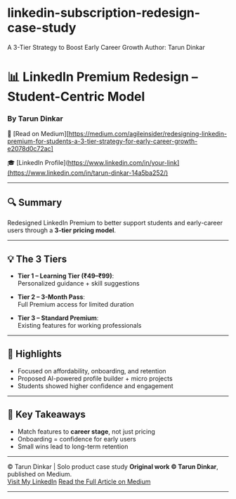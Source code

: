 # linkedin-subscription-redesign-case-study
A 3-Tier Strategy to Boost Early Career Growth   Author: Tarun Dinkar

# 📊 LinkedIn Premium Redesign – Student-Centric Model  
### By Tarun Dinkar

🔗 [Read on Medium][https://medium.com/agileinsider/redesigning-linkedin-premium-for-students-a-3-tier-strategy-for-early-career-growth-e2078d0c72ac] 

🎓 [LinkedIn Profile](https://www.linkedin.com/in/your-link](https://www.linkedin.com/in/tarun-dinkar-14a5ba252/)

---

## 🔍 Summary

Redesigned LinkedIn Premium to better support students and early-career users through a **3-tier pricing model**.

---

## 💡 The 3 Tiers

- **Tier 1 – Learning Tier (₹49–₹99)**:  
  Personalized guidance + skill suggestions

- **Tier 2 – 3-Month Pass**:  
  Full Premium access for limited duration

- **Tier 3 – Standard Premium**:  
  Existing features for working professionals

---

## 🎯 Highlights

- Focused on affordability, onboarding, and retention  
- Proposed AI-powered profile builder + micro projects  
- Students showed higher confidence and engagement

---

## 📝 Key Takeaways

- Match features to **career stage**, not just pricing  
- Onboarding = confidence for early users  
- Small wins lead to long-term retention

---

© Tarun Dinkar | Solo product case study 
**Original work © Tarun Dinkar**, published on Medium.  
[Visit My LinkedIn]([https://www.linkedin.com/in/your-link](https://www.linkedin.com/in/tarun-dinkar-14a5ba252/))  
[Read the Full Article on Medium]([https://medium.com/your-medium-url](https://medium.com/@dinkartarun00/redesigning-linkedin-premium-for-students-a-3-tier-strategy-for-early-career-growth-e2078d0c72ac))

---

